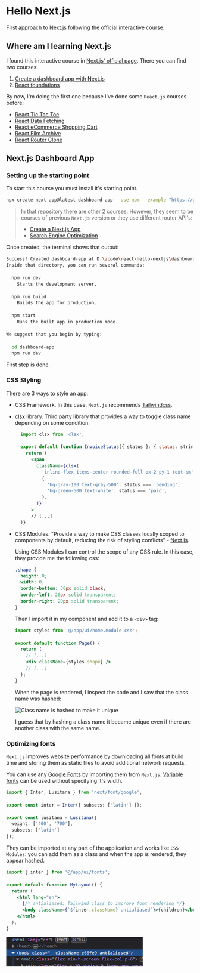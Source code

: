 # Hello Next.js

First approach to [Next.js](https://nextjs.org/) following the official
interactive course.

## Where am I learning Next.js

I found this interactive course in [Next.js' official page](https://nextjs.org/learnutm_source=next-siteutm_medium=homepage-cta&utm_campaign=home).
There you can find two courses:

1. [Create a dashboard app with Next.js](https://nextjs.org/learn/dashboard-app)
1. [React foundations](https://nextjs.org/learn/react-foundations)

By now, I'm doing the first one because I've done some `React.js` courses
before:

- [React Tic Tac Toe](https://github.com/pabcrudel/react-tic-tac-toe)
- [React Data Fetching](https://github.com/pabcrudel/react-data-fetching)
- [React eCommerce Shopping
  Cart](https://github.com/pabcrudel/react-ecommerce-shopping-cart)
- [React Film Archive](https://github.com/pabcrudel/react-film-archive)
- [React Router Clone](https://github.com/pabcrudel/react-router-clone)

## Next.js Dashboard App

### Setting up the starting point

To start this course you must install it's starting point.

```bash
npx create-next-app@latest dashboard-app --use-npm --example "https://github.com/vercel/next-learn/tree/main/dashboard/starter-example"
```

>In that repository there are other 2 courses. However, they seem to be courses
>of previous `Next.js` version or they use different router API's:
>
>- [Create a Next.js
>  App](https://nextjs.org/learn-pages-router/basics/create-nextjs-app)
>- [Search Engine
>  Optimization](https://nextjs.org/learn-pages-router/seo/introduction-to-seo)

Once created, the terminal shows that output:

```bash
Success! Created dashboard-app at D:\zcode\react\hello-nextjs\dashboard-app
Inside that directory, you can run several commands:

  npm run dev
    Starts the development server.

  npm run build
    Builds the app for production.

  npm start
    Runs the built app in production mode.

We suggest that you begin by typing:

  cd dashboard-app
  npm run dev
```

First step is done.

### CSS Styling

There are 3 ways to style an app:

- CSS Framework. In this case, `Next.js` recommends
[Tailwindcss](https://tailwindcss.com/).
- [clsx](https://github.com/lukeed/clsx#readme) library. Third party library
  that provides a way to toggle class name depending on some condition.

  ```jsx
    import clsx from 'clsx';
    
    export default function InvoiceStatus({ status }: { status: string }) {
      return (
        <span
          className={clsx(
            'inline-flex items-center rounded-full px-2 py-1 text-sm',
            {
              'bg-gray-100 text-gray-500': status === 'pending',
              'bg-green-500 text-white': status === 'paid',
            },
          )}
        >
        // [...]
    )}
  ```

- CSS Modules. "Provide a way to make CSS classes locally scoped to
  components by default, reducing the risk of styling conflicts" -
  [Next.js](https://nextjs.org/learn/dashboard-app/css-styling#css-modules).

  Using CSS Modules I can control the scope of any CSS rule. In this case, they
  provide me the following css:

  ```css
  .shape {
    height: 0;
    width: 0;
    border-bottom: 30px solid black;
    border-left: 20px solid transparent;
    border-right: 20px solid transparent;
  }
  ```

  Then I import it in my component and add it to a `<div>` tag:

  ```jsx
  import styles from '@/app/ui/home.module.css';

  export default function Page() {
    return (
      // [...]
      <div className={styles.shape} />
      // [...]
    );
  }
  ```

  When the page is rendered, I inspect the code and I saw that the class name
  was hashed:

  ![Class name is hashed to make it
  unique](readme-imgs/css-modules-hashes-class-names.png)

  I guess that by hashing a class name it became unique even if there are
  another class with the same name.

### Optimizing fonts

`Next.js` improves website performance by downloading all fonts at build time
and storing them as static files to avoid additional network requests.

You can use any [Google Fonts](https://fonts.google.com/) by importing them from
`Next.js`. [Variable fonts](https://fonts.google.com/variablefonts) can be used
without specifying it's width.

```ts
import { Inter, Lusitana } from 'next/font/google';

export const inter = Inter({ subsets: ['latin'] });

export const lusitana = Lusitana({
  weight: ['400', '700'],
  subsets: ['latin']
});
```

They can be imported at any part of the application and works like
`CSS Modules`: you can add them as a class and when the app is rendered, they
appear hashed.

```jsx
import { inter } from '@/app/ui/fonts';

export default function MyLayout() {
  return (
    <html lang="en">
      {/* antialiased: Tailwind class to improve font rendering */}
      <body className={`${inter.className} antialiased`}>{children}</body>
    </html>
  );
}
```

![Fonts' class name is hashed](readme-imgs/fonts-class-name-is-hashed.png)
